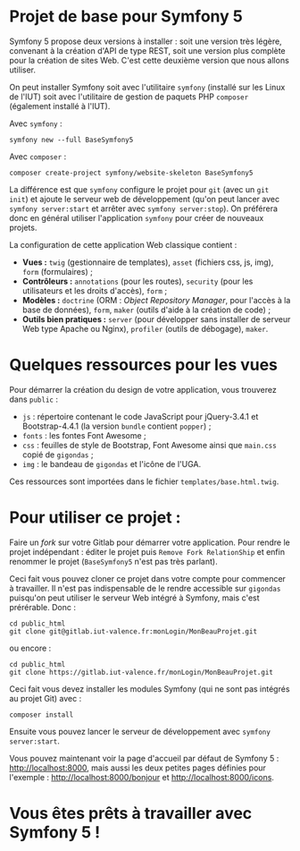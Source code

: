 # Projet de base pour Symfony 5 #

Symfony 5 propose deux versions à installer : soit une version très légère, convenant à la création d'API de type REST,
soit une version plus complète pour la création de sites Web. C'est cette deuxième version que nous allons utiliser.

On peut installer Symfony soit avec l'utilitaire `symfony` (installé sur les Linux de l'IUT) soit avec l'utilitaire de
gestion de paquets PHP `composer` (également installé à l'IUT).

Avec `symfony` : 

    symfony new --full BaseSymfony5

Avec `composer` :

    composer create-project symfony/website-skeleton BaseSymfony5

La différence est que `symfony` configure le projet pour `git` (avec un `git init`) et ajoute le serveur web de
développement (qu'on peut lancer avec `symfony server:start` et arrêter avec `symfony server:stop`).
On préférera donc en général utiliser l'application `symfony` pour créer de nouveaux projets.

La configuration de cette application Web classique contient :

- **Vues :** `twig` (gestionnaire de templates), `asset` (fichiers css, js, img), `form` (formulaires) ;
- **Contrôleurs :** `annotations` (pour les routes), `security` (pour les utilisateurs et les droits d'accès), `form` ;
- **Modèles :** `doctrine` (ORM : *Object Repository Manager*, pour l'accès à la base de données), `form`, `maker`
  (outils d'aide à la création de code) ;
- **Outils bien pratiques :** `server` (pour développer sans installer de serveur Web type Apache ou Nginx), `profiler`
  (outils de débogage), `maker`.

# Quelques ressources pour les vues #

Pour démarrer la création du design de votre application, vous trouverez dans `public` :

- `js` : répertoire contenant le code JavaScript pour jQuery-3.4.1 et Bootstrap-4.4.1 (la version `bundle` contient
  `popper`) ;
- `fonts` : les fontes Font Awesome ;
- `css` : feuilles de style de Bootstrap, Font Awesome ainsi que `main.css` copié de `gigondas` ;
- `img` : le bandeau de `gigondas` et l'icône de l'UGA.

Ces ressources sont importées dans le fichier `templates/base.html.twig`.

# Pour utiliser ce projet : #

Faire un *fork* sur votre Gitlab pour démarrer votre application. Pour rendre le projet indépendant : éditer le projet
puis `Remove Fork RelationShip` et enfin renommer le projet (`BaseSymfony5` n'est pas très parlant).

Ceci fait vous pouvez cloner ce projet dans votre compte pour commencer à travailler. Il n'est pas indispensable de le
rendre accessible sur `gigondas` puisqu'on peut utiliser le serveur Web intégré à Symfony, mais c'est prérérable. Donc :

    cd public_html
    git clone git@gitlab.iut-valence.fr:monLogin/MonBeauProjet.git

ou encore :

    cd public_html
    git clone https://gitlab.iut-valence.fr/monLogin/MonBeauProjet.git

Ceci fait vous devez installer les modules Symfony (qui ne sont pas intégrés au projet Git) avec :

    composer install

Ensuite vous pouvez lancer le serveur de développement avec `symfony server:start`.

Vous pouvez maintenant voir la page d'accueil par défaut de Symfony 5 : [http://localhost:8000](http://localhost:8000),
mais aussi les deux petites pages définies pour l'exemple :
[http://localhost:8000/bonjour](http://localhost:8000/bonjour) et
[http://localhost:8000/icons](http://localhost:8000/icons).

# Vous êtes prêts à travailler avec Symfony 5 ! #

